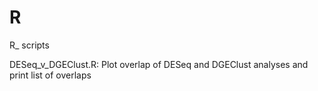 R
=

R_ scripts


DESeq_v_DGEClust.R: Plot overlap of DESeq and DGEClust analyses and print list of overlaps